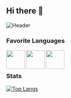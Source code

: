 ## Hi there 👋

![Header](https://github.com/theRealFr13nd/theRealFr13nd/blob/main/static/terminal.gif "Header")


### Favorite Languages
<img src="https://github.com/theRealFr13nd/theRealFr13nd/blob/main/static/python.svg" align=left width=50 height=50>
<img src="https://github.com/theRealFr13nd/theRealFr13nd/blob/main/static/csharp.svg" align=left width=50 height=50>
<img src="https://github.com/theRealFr13nd/theRealFr13nd/blob/main/static/go.svg" align=left width=50 height=50>
<p style="clear:both;"></p>

### Stats
[![Top Langs](https://github-readme-stats.vercel.app/api/top-langs/?username=theRealFr13nd)](https://github.com/anuraghazra/github-readme-stats)
<!--

Here are some ideas to get you started:

- 🔭 I’m currently working on ...
- 🌱 I’m currently learning ...
- 👯 I’m looking to collaborate on ...
- 🤔 I’m looking for help with ...
- 💬 Ask me about ...
- 📫 How to reach me: ...
- 😄 Pronouns: ...
- ⚡ Fun fact: ...
-->
